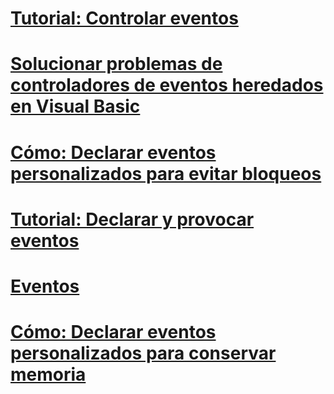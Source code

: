 # [Tutorial: Controlar eventos](walkthrough-handling-events.md)
# [Solucionar problemas de controladores de eventos heredados en Visual Basic](troubleshooting-inherited-event-handlers.md)
# [Cómo: Declarar eventos personalizados para evitar bloqueos](how-to-declare-custom-events-to-avoid-blocking.md)
# [Tutorial: Declarar y provocar eventos](walkthrough-declaring-and-raising-events.md)
# [Eventos](events.md)
# [Cómo: Declarar eventos personalizados para conservar memoria](how-to-declare-custom-events-to-conserve-memory.md)
